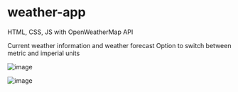 # weather-app

HTML, CSS, JS with OpenWeatherMap API

Current weather information and weather forecast
Option to switch between metric and imperial units

![image](https://user-images.githubusercontent.com/109928703/206925968-348108e1-08fa-4e73-aa01-576f3854a66c.png)

![image](https://user-images.githubusercontent.com/109928703/206926022-aa0f3bf4-f6a2-4e13-9ab6-80e5e45873d4.png)
